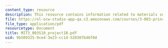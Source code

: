 ```yaml
---
content_type: resource
description: This resource contains information related to materials section.
file: https://ol-ocw-studio-app-qa.s3.amazonaws.com/courses/3-003-principles-of-engineering-practice-spring-2010/9b5093259ce43e23cc1d520307b46f0d_MIT3_003S10_project1B.pdf
file_type: application/pdf
resourcetype: Document
title: MIT3_003S10_project1B.pdf
uid: 9b509325-9ce4-3e23-cc1d-520307b46f0d
---
```

